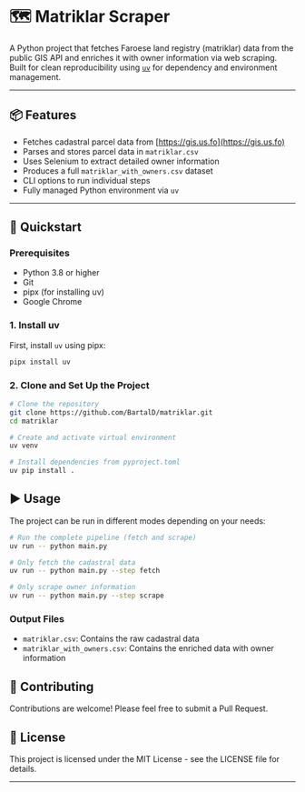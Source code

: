 # 🗺️ Matriklar Scraper

A Python project that fetches Faroese land registry (matriklar) data from the public GIS API and enriches it with owner information via web scraping. Built for clean reproducibility using [`uv`](https://github.com/astral-sh/uv) for dependency and environment management.

---

## 📦 Features

- Fetches cadastral parcel data from [https://gis.us.fo](https://gis.us.fo)
- Parses and stores parcel data in `matriklar.csv`
- Uses Selenium to extract detailed owner information
- Produces a full `matriklar_with_owners.csv` dataset
- CLI options to run individual steps
- Fully managed Python environment via `uv`

---

## 🚀 Quickstart

### Prerequisites

- Python 3.8 or higher
- Git
- pipx (for installing uv)
- Google Chrome

### 1. Install uv

First, install `uv` using pipx:

```bash
pipx install uv
```

### 2. Clone and Set Up the Project

```bash
# Clone the repository
git clone https://github.com/BartalD/matriklar.git
cd matriklar

# Create and activate virtual environment
uv venv

# Install dependencies from pyproject.toml
uv pip install .
```

## ▶️ Usage

The project can be run in different modes depending on your needs:

```bash
# Run the complete pipeline (fetch and scrape)
uv run -- python main.py

# Only fetch the cadastral data
uv run -- python main.py --step fetch

# Only scrape owner information
uv run -- python main.py --step scrape
```

### Output Files

- `matriklar.csv`: Contains the raw cadastral data
- `matriklar_with_owners.csv`: Contains the enriched data with owner information

## 🤝 Contributing

Contributions are welcome! Please feel free to submit a Pull Request.

## 📝 License

This project is licensed under the MIT License - see the LICENSE file for details.

---
